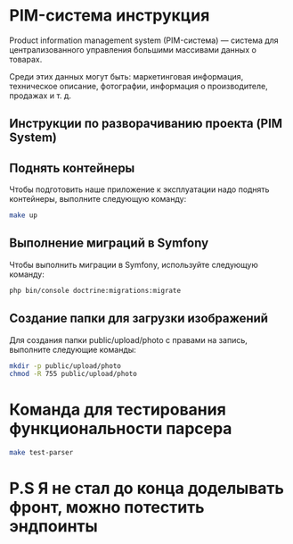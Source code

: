 # PIM-система инструкция

Product information management system (PIM-система) — система для централизованного управления большими массивами данных о товарах.

Среди этих данных могут быть: маркетинговая информация, техническое описание, фотографии, информация о производителе, продажах и т. д. 

## Инструкции по разворачиванию проекта (PIM System)

## Поднять контейнеры 

Чтобы подготовить наше приложение к эксплуатации надо поднять контейнеры, выполните следующую команду: 
```bash
make up
```

## Выполнение миграций в Symfony

Чтобы выполнить миграции в Symfony, используйте следующую команду:

```bash
php bin/console doctrine:migrations:migrate
```
## Создание папки для загрузки изображений 

Для создания папки public/upload/photo с правами на запись, выполните следующие команды:

```bash
mkdir -p public/upload/photo
chmod -R 755 public/upload/photo
```

# Команда для тестирования функциональности парсера 
```bash
make test-parser
```

# P.S Я не стал до конца доделывать фронт, можно потестить эндпоинты
